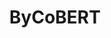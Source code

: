---
layout: tag-list
type: tag
title: ByCoBERT
slug: bycobert
category: project
sidebar: true
description: >
    Our Capstone Project. Java Bytecode BERT model for vulnerability prediction.
---